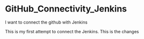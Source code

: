# GitHub_Connectivity_Jenkins
I want to connect the github with Jenkins

This is my first attempt to connect the Jenkins.
This is the changes
